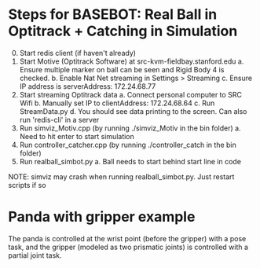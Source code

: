 # Steps for BASEBOT: Real Ball in Optitrack + Catching in Simulation

0. Start redis client (if haven't already)
1. Start Motive (Optitrack Software) at src-kvm-fieldbay.stanford.edu
    a. Ensure multiple marker on ball can be seen and Rigid Body 4 is checked.
    b. Enable Nat Net streaming in Settings > Streaming
    c. Ensure IP address is serverAddress: 172.24.68.77
2. Start streaming Optitrack data
    a. Connect personal computer to SRC Wifi
    b. Manually set IP to clientAddress: 172.24.68.64
    c. Run StreamData.py
    d. You should see data printing to the screen. Can also run 'redis-cli' in a server
3. Run simviz_Motiv.cpp (by running ./simviz_Motiv in the bin folder)
    a. Need to hit enter to start simulation
4. Run controller_catcher.cpp (by running ./controller_catch in the bin folder)
5. Run realball_simbot.py
    a. Ball needs to start behind start line in code

NOTE: simviz may crash when running realball_simbot.py. Just restart scripts if so



# Panda with gripper example 

The panda is controlled at the wrist point (before the gripper) with a pose task, and the gripper (modeled as two prismatic joints) is controlled with a partial joint task. 